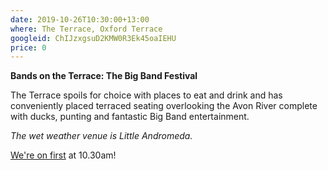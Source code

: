 ```yaml
---
date: 2019-10-26T10:30:00+13:00
where: The Terrace, Oxford Terrace
googleid: ChIJzxgsuD2KMW0R3Ek45oaIEHU
price: 0
---
```

**Bands on the Terrace: The Big Band Festival**

The Terrace spoils for choice with places to eat and drink and has conveniently placed terraced seating overlooking the Avon River complete with ducks, punting and fantastic Big Band entertainment.

_The wet weather venue is Little Andromeda._

[We're on first](https://www.chchbigbandfest.com/plan-your-festival/2019/10/26/terrace) at 10.30am!